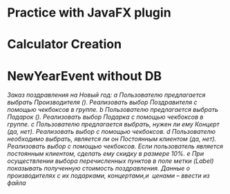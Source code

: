 # Practice with JavaFX plugin #
# Calculator Creation # 
# NewYearEvent without DB #
*Заказ поздравления на Новый год:
 a Пользователю предлагается выбрать Производителя (). Реализовать выбор Поздравителя с помощью чекбоксов в группе.
 b Пользователю предлагается выбрать Подарок (). Реализовать выбор Подарка с помощью чекбоксов в группе.
 c Пользователю предлагается выбрать, нужен ли ему Концерт (да, нет). Реализовать выбор с помощью чекбоксов.
 d Пользователю необходимо выбрать, является ли он Постоянным клиентом (да, нет). Реализовать выбор с помощью чекбоксов. Если пользователь является постоянным клиентом, сделать ему скидку в размере 10%.
 e При осуществлении выбора перечисленных пунктов в поле метки (Label) показывать полученную стоимость поздравления.
Данные о производителях с их подарками, концертами,и  ценами – ввести из файла*